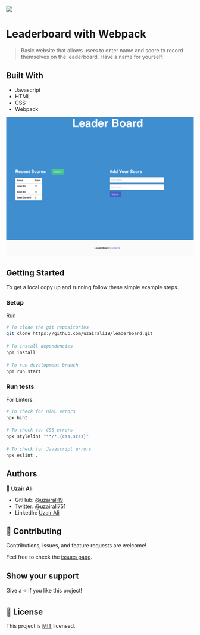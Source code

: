 ![](https://img.shields.io/badge/Microverse-blueviolet)

# Leaderboard with Webpack

> Basic website that allows users to enter name and score to record themselves on the leaderboard. Have a name for yourself.

## Built With

- Javascript
- HTML
- CSS
- Webpack

![Screenshot](./screenshot.png)

## Getting Started

To get a local copy up and running follow these simple example steps.

### Setup

Run 

```bash
# To clone the git repositories
git clone https://github.com/uzairali19/leaderboard.git

# To install dependencies 
npm install 

# To run development branch
npm run start
````

### Run tests

For Linters:

```bash
# To check for HTML errors
npx hint .

# To check for CSS errors
npx stylelint "**/*.{css,scss}"

# To check for Javascript errors
npx eslint .
```

## Authors

👤 **Uzair Ali**

- GitHub: [@uzairali19](https://github.com/uzairali19)
- Twitter: [@uzairali751](https://twitter.com/Uzairali751)
- LinkedIn: [Uzair Ali](https://www.linkedin.com/in/uzair-ali-964187166/)

## 🤝 Contributing

Contributions, issues, and feature requests are welcome!

Feel free to check the [issues page](https://github.com/uzairali19/leaderboard/issues/).

## Show your support

Give a ⭐️ if you like this project!

## 📝 License

This project is [MIT](./MIT.md) licensed.
